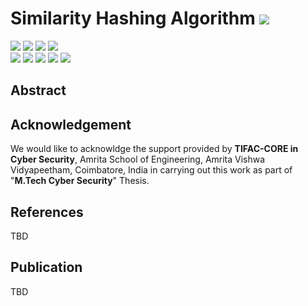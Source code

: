 # Similarity Hashing Algorithm ![](https://img.shields.io/badge/-Live-brightgreen)
![](https://img.shields.io/badge/Batch-20CYS-green) ![](https://img.shields.io/badge/Domain-Hashing_Algorithm-blue) ![](https://img.shields.io/badge/M.Tech--Thesis-WIP-orange)  ![](https://img.shields.io/badge/Focus-Similarity-yellow) <br/>
![](https://img.shields.io/badge/Blockchain-Ethereum-blue) ![](https://img.shields.io/badge/Focus-ssdeep-blue) ![](https://img.shields.io/badge/Focus-sdhash-blue) ![](https://img.shields.io/badge/Focus-mrsh_v2-blue) ![](https://img.shields.io/badge/Focus-fbhash-blue) 

## Abstract 


## Acknowledgement
We would like to acknowldge the support provided by **TIFAC-CORE in Cyber Security**, Amrita School of Engineering, Amrita Vishwa Vidyapeetham, Coimbatore, India in carrying out this work as part of "**M.Tech Cyber Security**" Thesis. 

## References
TBD

## Publication
TBD 

